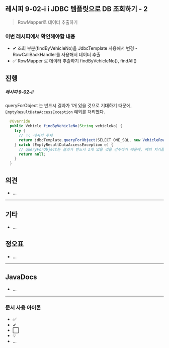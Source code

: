 ## 레시피 9-02-i i JDBC 템플릿으로 DB 조회하기 - 2

> RowMapper로 데이터 추출하기
>

### 이번 레시피에서 확인해야할  내용

* ✔ 조회 부분(findByVehicleNo)을 JdbcTemplate 사용해서 변경 - RowCallBackHandler를 사용해서 데이터 추출
* ✅ RowMapper 로 데이터 추출하기 findByVehicleNo(), findAll()




## 진행

##### 레시피 9-02-ii

queryForObject 는 반드시 결과가 1개 있을 것으로 기대하기 때문에,  `EmptyResultDataAccessException` 예외를 처리했다.

```java
  @Override
  public Vehicle findByVehicleNo(String vehicleNo) {
    try {
      // ✨: 레시피 주제
      return jdbcTemplate.queryForObject(SELECT_ONE_SQL, new VehicleRowMapper(), vehicleNo);
    } catch (EmptyResultDataAccessException e) {
      // queryForObject는 결과가 반드시 1개 있을 것을 간주하기 때문에, 예외 처리를 해둔다.
      return null;
    }
  }
```




## 의견

* ...



---

## 기타

* ...



## 정오표

* ...
  


---

## JavaDocs

* ...



---

### 문서 사용 아이콘

* ✅
* ✔
* ⬜
* 💡
* ...


